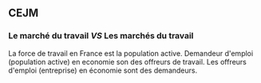 ## CEJM

### **Le** marché du travail *VS* Les marchés du travail

La force de travail en France est la population active.
Demandeur d'emploi (population active) en economie son des offreurs de travail.
Les offreurs d'emploi (entreprise) en économie sont des demandeurs.

